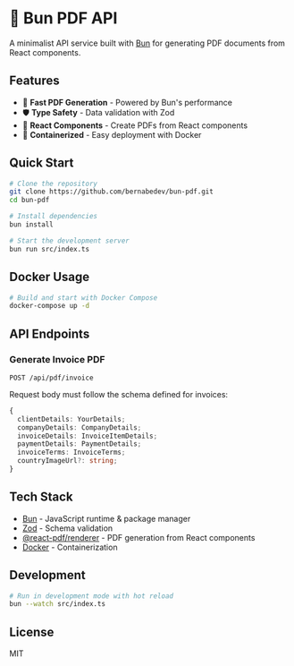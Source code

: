 # 📄 Bun PDF API

A minimalist API service built with [Bun](https://bun.sh) for generating PDF documents from React components.

## Features

- 🚀 **Fast PDF Generation** - Powered by Bun's performance
- 🛡️ **Type Safety** - Data validation with Zod
- 🧩 **React Components** - Create PDFs from React components
- 🐳 **Containerized** - Easy deployment with Docker

## Quick Start

```bash
# Clone the repository
git clone https://github.com/bernabedev/bun-pdf.git
cd bun-pdf

# Install dependencies
bun install

# Start the development server
bun run src/index.ts
```

## Docker Usage

```bash
# Build and start with Docker Compose
docker-compose up -d
```

## API Endpoints

### Generate Invoice PDF

```
POST /api/pdf/invoice
```

Request body must follow the schema defined for invoices:

```typescript
{
  clientDetails: YourDetails;
  companyDetails: CompanyDetails;
  invoiceDetails: InvoiceItemDetails;
  paymentDetails: PaymentDetails;
  invoiceTerms: InvoiceTerms;
  countryImageUrl?: string;
}
```

## Tech Stack

- [Bun](https://bun.sh) - JavaScript runtime & package manager
- [Zod](https://zod.dev) - Schema validation
- [@react-pdf/renderer](https://react-pdf.org) - PDF generation from React components
- [Docker](https://www.docker.com) - Containerization

## Development

```bash
# Run in development mode with hot reload
bun --watch src/index.ts
```

## License

MIT
